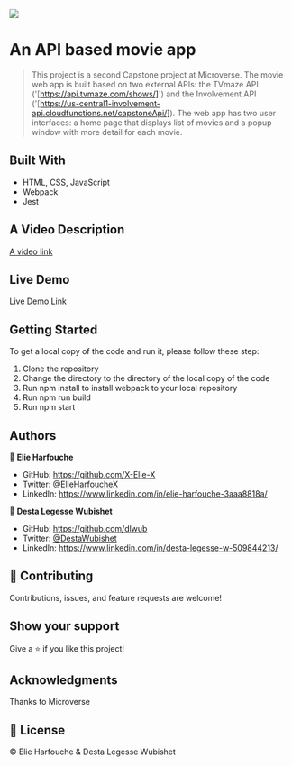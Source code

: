 ![](https://img.shields.io/badge/Microverse-blueviolet)

# An API based movie app

> This project is a second Capstone project at Microverse. The movie web app is built based on two external APIs: the TVmaze API ('[https://api.tvmaze.com/shows/]') and the Involvement API ('[https://us-central1-involvement-api.cloudfunctions.net/capstoneApi/]). The web app has two user interfaces: a home page that displays list of movies and a popup window with more detail for each movie.

## Built With

- HTML, CSS, JavaScript
- Webpack
- Jest

## A Video Description

[A video link](https://drive.google.com/drive/folders/1OFzk1RNygPLEuNrbfo7zZ9zdS9Hykv60)

## Live Demo 

[Live Demo Link](https://dlwub.github.io/Capstone-Project-II/dist/)

## Getting Started

To get a local copy of the code and run it, please follow these step:

1. Clone the repository
2. Change the directory to the directory of the local copy of the code
3. Run npm install to install webpack to your local repository
4. Run npm run build
5. Run npm start

## Authors

👤 **Elie Harfouche**

- GitHub: https://github.com/X-Elie-X
- Twitter: [@ElieHarfoucheX](https://twitter.com/ElieHarfoucheX)
- LinkedIn: https://www.linkedin.com/in/elie-harfouche-3aaa8818a/

👤 **Desta Legesse Wubishet**

- GitHub: https://github.com/dlwub
- Twitter: [@DestaWubishet](https://twitter.com/DestaWubishet)
- LinkedIn: https://www.linkedin.com/in/desta-legesse-w-509844213/

## 🤝 Contributing

Contributions, issues, and feature requests are welcome!

## Show your support

Give a ⭐️ if you like this project!

## Acknowledgments

Thanks to Microverse

## 📝 License

&copy; Elie Harfouche & Desta Legesse Wubishet

